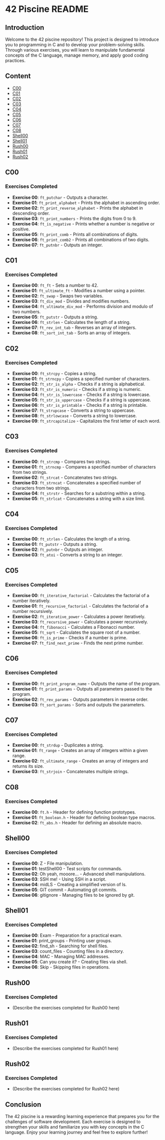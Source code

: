 # 42 Piscine README

## Introduction
Welcome to the 42 piscine repository! This project is designed to introduce you to programming in C and to develop your problem-solving skills. Through various exercises, you will learn to manipulate fundamental concepts of the C language, manage memory, and apply good coding practices.

## Content

- [C00](#c00)
- [C01](#c01)
- [C02](#c02)
- [C03](#c03)
- [C04](#c04)
- [C05](#c05)
- [C06](#c06)
- [C07](#c07)
- [C08](#c08)
- [Shell00](#shell00)
- [Shell01](#shell01)
- [Rush00](#rush00)
- [Rush01](#rush01)
- [Rush02](#rush02)

## C00
### Exercises Completed
- **Exercise 00**: `ft_putchar` - Outputs a character.
- **Exercise 01**: `ft_print_alphabet` - Prints the alphabet in ascending order.
- **Exercise 02**: `ft_print_reverse_alphabet` - Prints the alphabet in descending order.
- **Exercise 03**: `ft_print_numbers` - Prints the digits from 0 to 9.
- **Exercise 04**: `ft_is_negative` - Prints whether a number is negative or positive.
- **Exercise 05**: `ft_print_comb` - Prints all combinations of digits.
- **Exercise 06**: `ft_print_comb2` - Prints all combinations of two digits.
- **Exercise 07**: `ft_putnbr` - Outputs an integer.

## C01
### Exercises Completed
- **Exercise 00**: `ft_ft` - Sets a number to 42.
- **Exercise 01**: `ft_ultimate_ft` - Modifies a number using a pointer.
- **Exercise 02**: `ft_swap` - Swaps two variables.
- **Exercise 03**: `ft_div_mod` - Divides and modifies numbers.
- **Exercise 04**: `ft_ultimate_div_mod` - Performs division and modulo of two numbers.
- **Exercise 05**: `ft_putstr` - Outputs a string.
- **Exercise 06**: `ft_strlen` - Calculates the length of a string.
- **Exercise 07**: `ft_rev_int_tab` - Reverses an array of integers.
- **Exercise 08**: `ft_sort_int_tab` - Sorts an array of integers.

## C02
### Exercises Completed
- **Exercise 00**: `ft_strcpy` - Copies a string.
- **Exercise 01**: `ft_strncpy` - Copies a specified number of characters.
- **Exercise 02**: `ft_str_is_alpha` - Checks if a string is alphabetical.
- **Exercise 03**: `ft_str_is_numeric` - Checks if a string is numeric.
- **Exercise 04**: `ft_str_is_lowercase` - Checks if a string is lowercase.
- **Exercise 05**: `ft_str_is_uppercase` - Checks if a string is uppercase.
- **Exercise 06**: `ft_str_is_printable` - Checks if a string is printable.
- **Exercise 07**: `ft_strupcase` - Converts a string to uppercase.
- **Exercise 08**: `ft_strlowcase` - Converts a string to lowercase.
- **Exercise 09**: `ft_strcapitalize` - Capitalizes the first letter of each word.

## C03
### Exercises Completed
- **Exercise 00**: `ft_strcmp` - Compares two strings.
- **Exercise 01**: `ft_strncmp` - Compares a specified number of characters from two strings.
- **Exercise 02**: `ft_strcat` - Concatenates two strings.
- **Exercise 03**: `ft_strncat` - Concatenates a specified number of characters from two strings.
- **Exercise 04**: `ft_strstr` - Searches for a substring within a string.
- **Exercise 05**: `ft_strlcat` - Concatenates a string with a size limit.

## C04
### Exercises Completed
- **Exercise 00**: `ft_strlen` - Calculates the length of a string.
- **Exercise 01**: `ft_putstr` - Outputs a string.
- **Exercise 02**: `ft_putnbr` - Outputs an integer.
- **Exercise 03**: `ft_atoi` - Converts a string to an integer.

## C05
### Exercises Completed
- **Exercise 00**: `ft_iterative_factorial` - Calculates the factorial of a number iteratively.
- **Exercise 01**: `ft_recursive_factorial` - Calculates the factorial of a number recursively.
- **Exercise 02**: `ft_iterative_power` - Calculates a power iteratively.
- **Exercise 03**: `ft_recursive_power` - Calculates a power recursively.
- **Exercise 04**: `ft_fibonacci` - Calculates a Fibonacci number.
- **Exercise 05**: `ft_sqrt` - Calculates the square root of a number.
- **Exercise 06**: `ft_is_prime` - Checks if a number is prime.
- **Exercise 07**: `ft_find_next_prime` - Finds the next prime number.

## C06
### Exercises Completed
- **Exercise 00**: `ft_print_program_name` - Outputs the name of the program.
- **Exercise 01**: `ft_print_params` - Outputs all parameters passed to the program.
- **Exercise 02**: `ft_rev_params` - Outputs parameters in reverse order.
- **Exercise 03**: `ft_sort_params` - Sorts and outputs the parameters.

## C07
### Exercises Completed
- **Exercise 00**: `ft_strdup` - Duplicates a string.
- **Exercise 01**: `ft_range` - Creates an array of integers within a given range.
- **Exercise 02**: `ft_ultimate_range` - Creates an array of integers and returns its size.
- **Exercise 03**: `ft_strjoin` - Concatenates multiple strings.

## C08
### Exercises Completed
- **Exercise 00**: `ft.h` - Header for defining function prototypes.
- **Exercise 01**: `ft_boolean.h` - Header for defining boolean type macros.
- **Exercise 02**: `ft_abs.h` - Header for defining an absolute macro.

## Shell00
### Exercises Completed
- **Exercise 00**: Z - File manipulation.
- **Exercise 01**: testShell00 - Test scripts for commands.
- **Exercise 02**: Oh yeah, mooore... - Advanced shell manipulations.
- **Exercise 03**: SSH me! - Using SSH in a script.
- **Exercise 04**: midLS - Creating a simplified version of ls.
- **Exercise 05**: GiT commit - Automating git commits.
- **Exercise 06**: gitignore - Managing files to be ignored by git.

## Shell01
### Exercises Completed
- **Exercise 00**: Exam - Preparation for a practical exam.
- **Exercise 01**: print_groups - Printing user groups.
- **Exercise 02**: find_sh - Searching for shell files.
- **Exercise 03**: count_files - Counting files in a directory.
- **Exercise 04**: MAC - Managing MAC addresses.
- **Exercise 05**: Can you create it? - Creating files via shell.
- **Exercise 06**: Skip - Skipping files in operations.

## Rush00
### Exercises Completed
- (Describe the exercises completed for Rush00 here)

## Rush01
### Exercises Completed
- (Describe the exercises completed for Rush01 here)

## Rush02
### Exercises Completed
- (Describe the exercises completed for Rush02 here)

## Conclusion
The 42 piscine is a rewarding learning experience that prepares you for the challenges of software development. Each exercise is designed to strengthen your skills and familiarize you with key concepts in the C language. Enjoy your learning journey and feel free to explore further!
